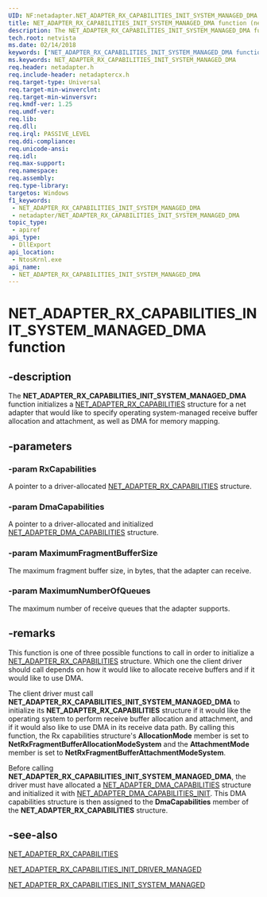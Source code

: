 ```yaml
---
UID: NF:netadapter.NET_ADAPTER_RX_CAPABILITIES_INIT_SYSTEM_MANAGED_DMA
title: NET_ADAPTER_RX_CAPABILITIES_INIT_SYSTEM_MANAGED_DMA function (netadapter.h)
description: The NET_ADAPTER_RX_CAPABILITIES_INIT_SYSTEM_MANAGED_DMA function initializes a NET_ADAPTER_RX_CAPABILITIES structure for a net adapter that would like to specify operating system-managed receive buffer allocation and attachment, as well as DMA for memory mapping.
tech.root: netvista
ms.date: 02/14/2018
keywords: ["NET_ADAPTER_RX_CAPABILITIES_INIT_SYSTEM_MANAGED_DMA function"]
ms.keywords: NET_ADAPTER_RX_CAPABILITIES_INIT_SYSTEM_MANAGED_DMA
req.header: netadapter.h
req.include-header: netadaptercx.h
req.target-type: Universal
req.target-min-winverclnt: 
req.target-min-winversvr: 
req.kmdf-ver: 1.25
req.umdf-ver: 
req.lib: 
req.dll: 
req.irql: PASSIVE_LEVEL
req.ddi-compliance: 
req.unicode-ansi: 
req.idl: 
req.max-support: 
req.namespace: 
req.assembly: 
req.type-library: 
targetos: Windows
f1_keywords:
 - NET_ADAPTER_RX_CAPABILITIES_INIT_SYSTEM_MANAGED_DMA
 - netadapter/NET_ADAPTER_RX_CAPABILITIES_INIT_SYSTEM_MANAGED_DMA
topic_type:
 - apiref
api_type:
 - DllExport
api_location:
 - NtosKrnl.exe
api_name:
 - NET_ADAPTER_RX_CAPABILITIES_INIT_SYSTEM_MANAGED_DMA
---
```


# NET_ADAPTER_RX_CAPABILITIES_INIT_SYSTEM_MANAGED_DMA function


## -description

The **NET_ADAPTER_RX_CAPABILITIES_INIT_SYSTEM_MANAGED_DMA** function initializes a [NET_ADAPTER_RX_CAPABILITIES](ns-netadapter-_net_adapter_rx_capabilities.md) structure for a net adapter that would like to specify operating system-managed receive buffer allocation and attachment, as well as DMA for memory mapping.

## -parameters

### -param RxCapabilities

A pointer to a driver-allocated [NET_ADAPTER_RX_CAPABILITIES](ns-netadapter-_net_adapter_rx_capabilities.md) structure.

### -param DmaCapabilities

A pointer to a driver-allocated and initialized [NET_ADAPTER_DMA_CAPABILITIES](ns-netadapter-_net_adapter_dma_capabilities.md) structure.

### -param MaximumFragmentBufferSize

The maximum fragment buffer size, in bytes, that the adapter can receive.

### -param MaximumNumberOfQueues

The maximum number of receive queues that the adapter supports.

## -remarks

This function is one of three possible functions to call in order to initialize a [NET_ADAPTER_RX_CAPABILITIES](ns-netadapter-_net_adapter_rx_capabilities.md) structure. Which one the client driver should call depends on how it would like to allocate receive buffers and if it would like to use DMA.

The client driver must call **NET_ADAPTER_RX_CAPABILITIES_INIT_SYSTEM_MANAGED_DMA** to initialize its **NET_ADAPTER_RX_CAPABILITIES** structure if it would like the operating system to perform receive buffer allocation and attachment, and if it would also like to use DMA in its receive data path. By calling this function, the Rx capabilities structure's **AllocationMode** member is set to **NetRxFragmentBufferAllocationModeSystem** and the **AttachmentMode** member is set to **NetRxFragmentBufferAttachmentModeSystem**. 

Before calling **NET_ADAPTER_RX_CAPABILITIES_INIT_SYSTEM_MANAGED_DMA**, the driver must have allocated a [NET_ADAPTER_DMA_CAPABILITIES](ns-netadapter-_net_adapter_dma_capabilities.md) structure and initialized it with [NET_ADAPTER_DMA_CAPABILITIES_INIT](nf-netadapter-net_adapter_dma_capabilities_init.md). This DMA capabilities structure is then assigned to the **DmaCapabilities** member of the **NET_ADAPTER_RX_CAPABILITIES** structure.

## -see-also

[NET_ADAPTER_RX_CAPABILITIES](ns-netadapter-_net_adapter_rx_capabilities.md)

[NET_ADAPTER_RX_CAPABILITIES_INIT_DRIVER_MANAGED](nf-netadapter-net_adapter_rx_capabilities_init_driver_managed.md)

[NET_ADAPTER_RX_CAPABILITIES_INIT_SYSTEM_MANAGED](nf-netadapter-net_adapter_rx_capabilities_init_system_managed.md)

